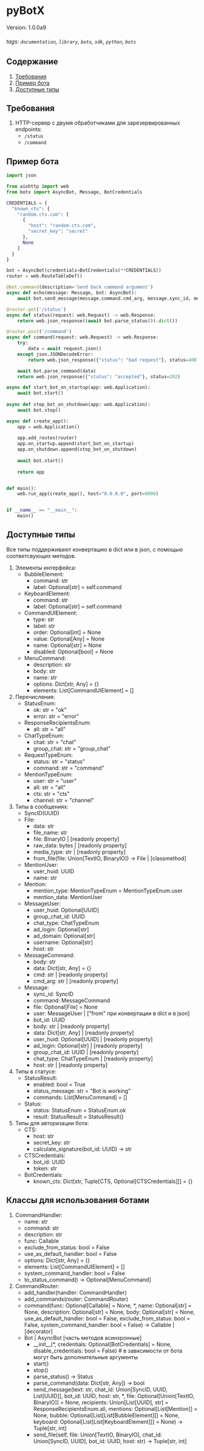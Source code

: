# pyBotX
Version: 1.0.0a9
###### tags: `documentation`, `library`, `botx`, `sdk`, `python`, `bots`

## Содержание
1. [Требования](#requirements)
2. [Пример бота](#simple-example)
3. [Доступные типы](#types)

## Требования <a id="requirements"/>
1. HTTP-сервер с двумя обработчиками для зарезервированных endpoints:
    * `/status` 
    * `/command`

## Пример бота <a id="simple-example"/>
```python
import json

from aiohttp import web
from botx import AsyncBot, Message, BotCredentials

CREDENTIALS = {
  "known_cts": {
    "random.cts.com": [
      {
        "host": "random.cts.com",
        "secret_key": "secret"
      },
      None
    ]
  }
}

bot = AsyncBot(credentials=BotCredentials(**CREDENTIALS))
router = web.RouteTableDef()

@bot.command(description='Send back command argument')
async def echo(message: Message, bot: AsyncBot):
    await bot.send_message(message.command.cmd_arg, message.sync_id, message.bot_id, message.host)

@router.get('/status')
async def status(request: web.Request) -> web.Response:
    return web.json_response((await bot.parse_status()).dict())

@router.post('/command')    
async def command(request: web.Request) -> web.Response:
    try:
        data = await request.json()
    except json.JSONDecodeError:
        return web.json_response({"status": "bad request"}, status=400)

    await bot.parse_command(data)
    return web.json_response({"status": "accepted"}, status=202)

async def start_bot_on_startup(app: web.Application):
    await bot.start()
    
async def stop_bot_on_shutdown(app: web.Application):
    await bot.stop()

async def create_app():
    app = web.Application()
    
    app.add_routes(router)
    app.on_startup.append(start_bot_on_startup)
    app.on_shutdown.append(stop_bot_on_shutdown)
    
    await bot.start()
    
    return app


def main():
    web.run_app(create_app(), host="0.0.0.0", port=8000)


if __name__ == "__main__":
    main()
```

## Доступные типы <a id="types"/>
Все типы поддерживают конвертацию в dict или в json, с помощью соответсвующих методов.
1. Элементы интерфейса:
   * BubbleElement:
     * command: str
     * label: Optional[str] = self.command
   * KeyboardElement:
     * command: str
     * label: Optional[str] = self.command
   * CommandUIElement:
     * type: str
     * label: str
     * order: Optional[int] = None
     * value: Optional[Any] = None
     * name: Optional[str] = None
     * disabled: Optional[bool] = None
   * MenuCommand:
     * description: str
     * body: str
     * name: str
     * options: Dict[str, Any] = {}
     * elements: List[CommandUIElement] = []
2. Перечисления:
   * StatusEnum:
      * ok: str = "ok"
      * error: str = "error"
   * ResponseRecipientsEnum:
      * all: str = "all"
   * ChatTypeEnum:
     * chat: str = "chat"
     * group_chat: str = "group_chat"
   * RequestTypeEnum:
      * status: str = "status"
      * command: str = "command"
   * MentionTypeEnum:
      * user: str = "user"
      * all: str = "all"
      * cts: str = "cts"
      * channel: str = "channel"
3. Типы в сообщениях:
   * SyncID(UUID)
   * File:
     * data: str
     * file_name: str
     * file: BinaryIO | [readonly property]
     * raw_data: bytes | [readonly property]
     * media_type: str | [readonly property]
     * from_file(file: Union[TextIO, BinaryIO]) -> File | [classmethod]
   * MentionUser:
     * user_huid: UUID
     * name: str
   * Mention:
     * mention_type: MentionTypeEnum = MentionTypeEnum.user
     * mention_data: MentionUser
   * MessageUser:
      * user_huid: Optional[UUID]
      * group_chat_id: UUID
      * chat_type: ChatTypeEnum
      * ad_login: Optional[str]
      * ad_domain: Optional[str]
      * username: Optional[str]
      * host: str
   * MessageCommand:
      * body: str
      * data: Dict[str, Any] = {}
      * cmd: str | [readonly property]
      * cmd_arg: str | [readonly property]
   * Message:
      * sync_id: SyncID
      * command: MessageCommand
      * file: Optional[File] = None
      * user: MessageUser | ["from" при конвертации в dict и в json]
      * bot_id: UUID
      * body: str | [readonly property]
      * data: Dict[str, Any] | [readonly property]
      * user_huid: Optional[UUID] | [readonly property]
      * ad_login: Optional[str] | [readonly property]
      * group_chat_id: UUID | [readonly property]
      * chat_type: ChatTypeEnum | [readonly property]
      * host: str | [readonly property]
4. Типы в статусе:
   * StatusResult:
     * enabled: bool = True
     * status_message: str = "Bot is working"
     * commands: List[MenuCommand] = []
   * Status:
     * status: StatusEnum = StatusEnum.ok
     * result: StatusResult = StatusResult()
5. Типы для авторизации бота:
   * CTS:
     * host: str
     * secret_key: str
     * calculate_signature(bot_id: UUID) -> str
   * CTSCredentials:
     * bot_id: UUID
     * token: str
   * BotCredentials:
     * known_cts: Dict[str, Tuple[CTS, Optional[CTSCredentials]]] = {}

## Классы для использования ботами <a id="types"/>
1. CommandHandler:
    * name: str
    * command: str
    * description: str
    * func: Callable
    * exclude_from_status: bool = False
    * use_as_default_handler: bool = False
    * options: Dict[str, Any] = {}
    * elements: List[CommandUIElement] = []
    * system_command_handler: bool = False
    * to_status_command() -> Optional[MenuCommand]
2. CommandRouter:
   * add_handler(handler: CommandHandler)
   * add_commands(router: CommandRouter)
   * command(func: Optional[Callable] = None,
        *,
        name: Optional[str] = None,
        description: Optional[str] = None,
        body: Optional[str] = None,
        use_as_default_handler: bool = False,
        exclude_from_status: bool = False,
        system_command_handler: bool = False) -> Callable | [decorator]
   * Bot | AsyncBot [часть методов асинхронные]
     * \_\_init__(*, credentials: Optional[BotCredentials] = None,
        disable_credentials: bool = False) # в зависимости от бота могут быть дополнительные аргументы
     * start()
     * stop()
     * parse_status() -> Status
     * parse_command(data: Dict[str, Any]) -> bool
     * send_message(text: str,
        chat_id: Union[SyncID, UUID, List[UUID]],
        bot_id: UUID,
        host: str,
        *,
        file: Optional[Union[TextIO, BinaryIO]] = None,
        recipients: Union[List[UUID], str] = ResponseRecipientsEnum.all,
        mentions: Optional[List[Mention]] = None,
        bubble: Optional[List[List[BubbleElement]]] = None,
        keyboard: Optional[List[List[KeyboardElement]]] = None) -> Tuple[str, int]
     * send_file(self,
        file: Union[TextIO, BinaryIO],
        chat_id: Union[SyncID, UUID],
        bot_id: UUID,
        host: str) -> Tuple[str, int]
